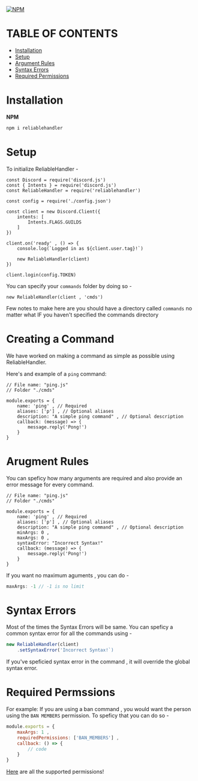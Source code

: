 [![NPM](https://nodei.co/npm/reliablehandler.png)](https://nodei.co/npm/reliablehandler/)

# TABLE OF CONTENTS

- [Installation](#installation)
- [Setup](#setup)
- [Argument Rules](#arugment-rules)
- [Syntax Errors](#syntax-errors)
- [Required Permissions](#required-permssions)

# Installation

**NPM**

```bash
npm i reliablehandler
```

# Setup

To initialize ReliableHandler -

```JS
const Discord = require('discord.js')
const { Intents } = require('discord.js')
const ReliableHandler = require('reliablehandler')

const config = require('./config.json')

const client = new Discord.Client({
    intents: [
        Intents.FLAGS.GUILDS
    ]
})

client.on('ready' , () => {
    console.log(`Logged in as ${client.user.tag}!`)

    new ReliableHandler(client)
})

client.login(config.TOKEN)
```

You can specify your `commands` folder by doing so -
```JS
new ReliableHandler(client , 'cmds')
```

Few notes to make here are you should have a directory called `commands` no matter what IF you haven't specified the commands directory

# Creating a Command

We have worked on making a command as simple as possible using ReliableHandler.

Here's and example of a `ping` command:

```JS
// File name: "ping.js"
// Folder "./cmds"

module.exports = {
    name: 'ping' , // Required
    aliases: ['p'] , // Optional aliases
    description: "A simple ping command" , // Optional description
    callback: (message) => {
        message.reply('Pong!')
    }
}
```

# Arugment Rules

You can speficy how many arguments are required and also provide an error message for every command.

```JS
// File name: "ping.js"
// Folder "./cmds"

module.exports = {
    name: 'ping' , // Required
    aliases: ['p'] , // Optional aliases
    description: "A simple ping command" , // Optional description
    minArgs: 0 ,
    maxArgs: 0 ,
    syntaxError: "Incorrect Syntax!"
    callback: (message) => {
        message.reply('Pong!')
    }
}
```

If you want no maximum aguments , you can do -

```js
maxArgs: -1 // -1 is no limit
```

# Syntax Errors

Most of the times the Syntax Errors will be same. You can speficy a common syntax error for all the commands using -

```js
new ReliableHandler(client)
    .setSyntaxError('Incorrect Syntax!`)
```

If you've speficied syntax error in the command , it will override the global syntax error.

# Required Permssions

For example: If you are using a ban command , you would want the person using the `BAN MEMBERS` permission. To speficy that you can do so -

```js
module.exports = {
    maxArgs: 1 ,
    requiredPermissions: ['BAN_MEMBERS'] ,
    callback: () => {
        // code
    }
}
```

[Here](./src/permissions.ts) are all the supported permissions!
